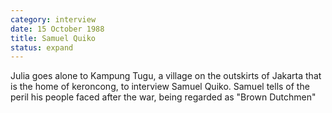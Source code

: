 ```yaml
---
category: interview
date: 15 October 1988
title: Samuel Quiko
status: expand
---
```


Julia goes alone to Kampung Tugu, a village on the
outskirts of Jakarta that is the home of keroncong, to interview Samuel
Quiko. Samuel tells of the peril his people faced after the war, being
regarded as "Brown Dutchmen"
